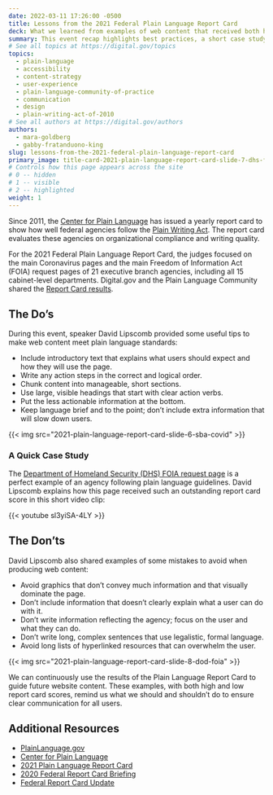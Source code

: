 ```yaml
---
date: 2022-03-11 17:26:00 -0500
title: Lessons from the 2021 Federal Plain Language Report Card
deck: What we learned from examples of web content that received both high and low scores.
summary: This event recap highlights best practices, a short case study video, and examples of federal web content that received both high and low scores in the 2021 Plain Language Report Card.
# See all topics at https://digital.gov/topics
topics:
  - plain-language
  - accessibility
  - content-strategy
  - user-experience
  - plain-language-community-of-practice
  - communication
  - design
  - plain-writing-act-of-2010
# See all authors at https://digital.gov/authors
authors:
  - mara-goldberg
  - gabby-fratanduono-king
slug: lessons-from-the-2021-federal-plain-language-report-card
primary_image: title-card-2021-plain-language-report-card-slide-7-dhs-foia
# Controls how this page appears across the site
# 0 -- hidden
# 1 -- visible
# 2 -- highlighted
weight: 1
---
```


Since 2011, the [Center for Plain Language](https://centerforplainlanguage.org/) has issued a yearly report card to show how well federal agencies follow the [Plain Writing Act](https://www.plainlanguage.gov/law/). The report card evaluates these agencies on organizational compliance and writing quality.

For the 2021 Federal Plain Language Report Card, the judges focused on the main Coronavirus pages and the main Freedom of Information Act (FOIA) request pages of 21 executive branch agencies, including all 15 cabinet-level departments. Digital.gov and the Plain Language Community shared the [Report Card results](https://digital.gov/event/2021/12/08/results-of-the-2021-federal-report-card/).

## The Do’s

During this event, speaker David Lipscomb provided some useful tips to make web content meet plain language standards:

- Include introductory text that explains what users should expect and how they will use the page.
- Write any action steps in the correct and logical order.
- Chunk content into manageable, short sections.
- Use large, visible headings that start with clear action verbs.
- Put the less actionable information at the bottom.
- Keep language brief and to the point; don’t include extra information that will slow down users.

{{< img src="2021-plain-language-report-card-slide-6-sba-covid" >}}

### A Quick Case Study

The [Department of Homeland Security (DHS) FOIA request page](https://www.dhs.gov/foia) is a perfect example of an agency following plain language guidelines. David Lipscomb explains how this page received such an outstanding report card score in this short video clip:

{{< youtube sl3yiSA-4LY >}}

## The Don’ts

David Lipscomb also shared examples of some mistakes to avoid when producing web content:

- Avoid graphics that don’t convey much information and that visually dominate the page.
- Don’t include information that doesn’t clearly explain what a user can do with it.
- Don’t write information reflecting the agency; focus on the user and what they can do.
- Don’t write long, complex sentences that use legalistic, formal language.
- Avoid long lists of hyperlinked resources that can overwhelm the user.

{{< img src="2021-plain-language-report-card-slide-8-dod-foia" >}}

We can continuously use the results of the Plain Language Report Card to guide future website content. These examples, with both high and low report card scores, remind us what we should and shouldn’t do to ensure clear communication for all users.

## Additional Resources

- [PlainLanguage.gov](https://www.plainlanguage.gov/)
- [Center for Plain Language](https://centerforplainlanguage.org/)
- [2021 Plain Language Report Card](https://centerforplainlanguage.org/2021-federal-plain-language-report-card/)
- [2020 Federal Report Card Briefing](https://digital.gov/event/2021/01/13/2020-federal-report-card-briefing/)
- [Federal Report Card Update](https://digital.gov/event/2020/07/15/federal-report-card-update/)
